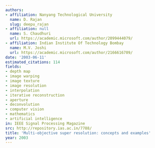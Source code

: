 ```yaml
---
authors:
- affiliation: Nanyang Technological University
  name: D. Rajan
  slug: deepu_rajan
- affiliation: null
  name: S. Chaudhuri
  url: https://academic.microsoft.com/author/2099444079/
- affiliation: Indian Institute Of Technology Bombay
  name: M.V. Joshi
  url: https://academic.microsoft.com/author/2166616709/
date: '2003-06-11'
estimated_citations: 114
fields:
- depth map
- image warping
- image texture
- image resolution
- interpolation
- iterative reconstruction
- aperture
- deconvolution
- computer vision
- mathematics
- artificial intelligence
in: IEEE Signal Processing Magazine
src: http://repository.ias.ac.in/7788/
title: 'Multi-objective super resolution: concepts and examples'
year: 2003
---
```

